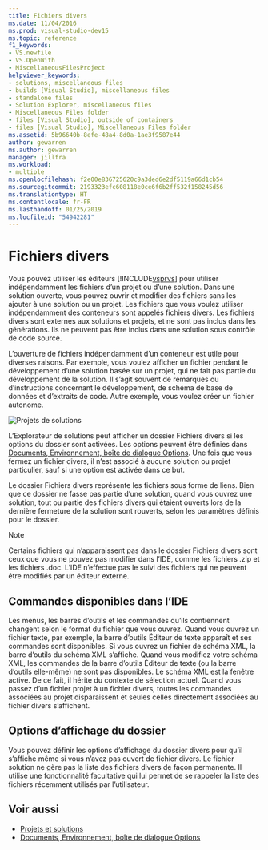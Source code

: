 ```yaml
---
title: Fichiers divers
ms.date: 11/04/2016
ms.prod: visual-studio-dev15
ms.topic: reference
f1_keywords:
- VS.newfile
- VS.OpenWith
- MiscellaneousFilesProject
helpviewer_keywords:
- solutions, miscellaneous files
- builds [Visual Studio], miscellaneous files
- standalone files
- Solution Explorer, miscellaneous files
- Miscellaneous Files folder
- files [Visual Studio], outside of containers
- files [Visual Studio], Miscellaneous Files folder
ms.assetid: 5b96640b-8efe-48a4-8d0a-1ae3f9587e44
author: gewarren
ms.author: gewarren
manager: jillfra
ms.workload:
- multiple
ms.openlocfilehash: f2e00e836725620c9a3ded6e2df5119a66d1cb54
ms.sourcegitcommit: 2193323efc608118e0ce6f6b2ff532f158245d56
ms.translationtype: HT
ms.contentlocale: fr-FR
ms.lasthandoff: 01/25/2019
ms.locfileid: "54942281"
---
```

# <a name="miscellaneous-files"></a>Fichiers divers
Vous pouvez utiliser les éditeurs [!INCLUDE[vsprvs](../../code-quality/includes/vsprvs_md.md)] pour utiliser indépendamment les fichiers d’un projet ou d’une solution. Dans une solution ouverte, vous pouvez ouvrir et modifier des fichiers sans les ajouter à une solution ou un projet. Les fichiers que vous voulez utiliser indépendamment des conteneurs sont appelés fichiers divers. Les fichiers divers sont externes aux solutions et projets, et ne sont pas inclus dans les générations. Ils ne peuvent pas être inclus dans une solution sous contrôle de code source.

 L’ouverture de fichiers indépendamment d’un conteneur est utile pour diverses raisons. Par exemple, vous voulez afficher un fichier pendant le développement d’une solution basée sur un projet, qui ne fait pas partie du développement de la solution. Il s’agit souvent de remarques ou d’instructions concernant le développement, de schéma de base de données et d’extraits de code. Autre exemple, vous voulez créer un fichier autonome.

 ![Projets de solutions](../../ide/reference/media/projects_solutions_misc.gif)

 L’Explorateur de solutions peut afficher un dossier Fichiers divers si les options du dossier sont activées. Les options peuvent être définies dans [Documents, Environnement, boîte de dialogue Options](../../ide/reference/documents-environment-options-dialog-box.md). Une fois que vous fermez un fichier divers, il n’est associé à aucune solution ou projet particulier, sauf si une option est activée dans ce but.

 Le dossier Fichiers divers représente les fichiers sous forme de liens. Bien que ce dossier ne fasse pas partie d’une solution, quand vous ouvrez une solution, tout ou partie des fichiers divers qui étaient ouverts lors de la dernière fermeture de la solution sont rouverts, selon les paramètres définis pour le dossier.

> [!NOTE]
> Certains fichiers qui n’apparaissent pas dans le dossier Fichiers divers sont ceux que vous ne pouvez pas modifier dans l’IDE, comme les fichiers .zip et les fichiers .doc. L’IDE n’effectue pas le suivi des fichiers qui ne peuvent être modifiés par un éditeur externe.


## <a name="commands-available-in-the-ide"></a>Commandes disponibles dans l’IDE
 Les menus, les barres d’outils et les commandes qu’ils contiennent changent selon le format du fichier que vous ouvrez. Quand vous ouvrez un fichier texte, par exemple, la barre d’outils Éditeur de texte apparaît et ses commandes sont disponibles. Si vous ouvrez un fichier de schéma XML, la barre d’outils du schéma XML s’affiche. Quand vous modifiez votre schéma XML, les commandes de la barre d’outils Éditeur de texte (ou la barre d’outils elle-même) ne sont pas disponibles. Le schéma XML est la fenêtre active. De ce fait, il hérite du contexte de sélection actuel. Quand vous passez d’un fichier projet à un fichier divers, toutes les commandes associées au projet disparaissent et seules celles directement associées au fichier divers s’affichent.

## <a name="folder-display-options"></a>Options d’affichage du dossier
 Vous pouvez définir les options d’affichage du dossier divers pour qu’il s’affiche même si vous n’avez pas ouvert de fichier divers. Le fichier solution ne gère pas la liste des fichiers divers de façon permanente. Il utilise une fonctionnalité facultative qui lui permet de se rappeler la liste des fichiers récemment utilisés par l’utilisateur.

## <a name="see-also"></a>Voir aussi

- [Projets et solutions](../../ide/solutions-and-projects-in-visual-studio.md)
- [Documents, Environnement, boîte de dialogue Options](../../ide/reference/documents-environment-options-dialog-box.md)